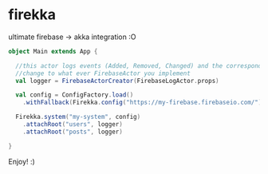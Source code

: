 firekka
=======

ultimate firebase -> akka integration :O

```scala
object Main extends App {

  //this actor logs events (Added, Removed, Changed) and the corresponding values
  //change to what ever FirebaseActor you implement
  val logger = FirebaseActorCreator(FirebaseLogActor.props)

  val config = ConfigFactory.load()
    .withFallback(Firekka.config("https://my-firebase.firebaseio.com/"))

  Firekka.system("my-system", config)
    .attachRoot("users", logger)
    .attachRoot("posts", logger)

}
````
Enjoy! :)
